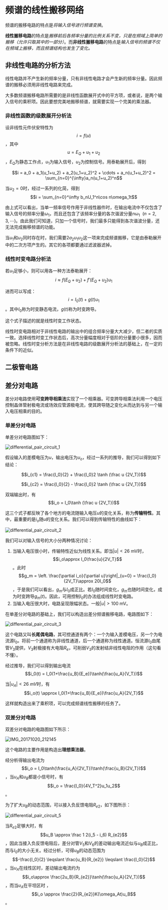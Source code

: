 # 频谱的线性搬移网络

频谱的搬移电路的特点是*将输入信号进行频谱变换*。

**线性搬移电路**的特点是*搬移前后各频率分量的比例关系不变，只是在频域上简单的搬移（允许只取其中的一部分）*。而**非线性搬移电路**的特点是*输入信号的频谱不仅在频域上搬移，而且频谱结构也发生了变化。* 

## 非线性电路的分析方法

线性电路并不产生新的频率分量，只有非线性电路才会产生新的频率分量。因此频谱的搬移必须用非线性电路来完成。

大多数频谱搬移电路所需要的是非线性函数展开式中的平方项，或者说，是两个输入信号的乘积项。因此要想完美地搬移频谱，就需要实现一个完美的乘法器。

### 非线性函数的级数展开分析法

设非线性元件伏安特性为$$i = f(u)$$，其中$$u = E_Q+u_1+u_2$$，$E_Q$为静态工作点，$u_1$为输入信号，$u_2$为控制信号。用泰勒展开后，得到

$$i = a_0 + a_1(u_1+u_2) + a_2(u_1+u_2)^2 + \cdots + a_n(u_1+u_2)^2 = \sum_{n=0}^{\infty}a_n(u_1+u_2)^n$$

当$u_2 = 0$时，经过一系列的化简，得到$$i = \sum_{n=0}^\infty b_nU_1^n\cos n\omega_1t$$

由上式可以看出，当单一频率信号作用于非线性器件时，在输出电流中不仅包含了输入信号的频率分量$\omega_1$，而且还包含了该频率分量的各次谐波分量$n\omega_1 \ \ (n=2,\,3,\,\cdots)$。由此我们可知道，只加一个信号时，我们最多只能得到各次谐波分量，还无法完成搬移频谱的功能。

当$u_1$和$u_2$同时存在时，我们需要$2a_2u_1u_2$这一项来完成频谱搬移，它是由泰勒展开中的二次方项产生的。其它的各项都要通过滤波器滤掉。

### 线性时变电路分析法

若$u_1$足够小，则可以用各一种方法泰勒展开：$$i \approx f(E_Q+u_2)+f'(E_Q+u_2)u_1$$

进而可以写成：$$i = I_0(t) + g(t)u_1$$。其中$I_0$称为时变静态电流，$g(t)$称为时变跨导。

这个式子描述的就是线性时变工作状态。

线性时变电路相对于非线性电路的输出中的组合频率分量大大减少，但二者的实质一致。选择线性时变工作状态后，高次分量幅度相对于低阶的分量要小很多，因而被忽略。线性时变分析方法是在非线性电路的级数展开分析法的基础上，在一定的条件下的近似。

## 二极管电路

## 差分对电路

差分对电路使用**可变跨导相乘法**实现了一个相乘器。可变跨导相乘法利用一个电压控制晶体管射极电流或场效应管源极电流，使其跨导随之变化从而达到与另一个输入电压相乘的目的。

### 单差分对电路

单差分对电路图如下：

![differential_pair_circuit_1](pictures/chapter_5/differential_pair_circuit_1.JPG)

假设输入的差模电压为$u$，输出电压为$u_o$，经过一系列的推导，我们可以得到如下结论：

$$i_{c1} = \frac{I_0}{2} + \frac{I_0}2 \tanh (\frac u {2V_T})$$

$$i_{c2} = \frac{I_0}{2} - \frac{I_0}2 \tanh (\frac u {2V_T})$$

双端输出时，有$$i_o = I_0\tanh (\frac u {2V_T})$$

这三个式子都反映了各个地方的电流随输入电压$u$的变化关系，称为**传输特性**。其中，最重要的是$i_o$随$u$的变化关系。我们可以得到传输特性的曲线如下：

![differential_pair_circuit_2](pictures/chapter_5/differential_pair_circuit_2.JPG)

我们可以对输入信号的大小分两种情况讨论：

1.  当输入电压很小时，传输特性近似为线性关系。即当$\left|u\right|<26\ \text{mV}$时，$$i_o\approx I_0\frac{u}{2V_T}$$。此时$$g_m = \left. \frac{\partial i_o}{\partial u}\right|_{u=0} = \frac{I_0}{2V_T}\approx 20I_0$$，于是我们可以看出，$g_m$与$I_0$成正比。若$I_0$随时间变化，$g_m$也随时间变化，成为时变跨导$g_m(t)$。因此，可用控制$I_0$的办法组成线性时变电路。
2.  当输入电压很大时，电路呈现限幅状态。一般$|u|\gt 100\; \text{mV}$。


在单差分对电路的基础上，我们可以构造出差分频谱搬移电路，电路图如下：

![differential_pair_circuit_3](pictures/chapter_5/differential_pair_circuit_3.JPG)

这个电路又叫**长尾偶电路**，其可控通道有两个：一个为输入差模电压，另一个为电流源$I_0$。将前一个通道称为非线性通道，后一个通道称为线性通道。恒流源$I_0$由尾管$V_3$提供，$V_3$射极接有大电阻$R_e$，可削弱$V_3$的发射结非线性电阻的作用（这句看不懂）。

经过推导，我们可以得到输出电流$$i_0(t) = I_0(1+\frac{u_B}{E_e})\tanh(\frac{u_A}{V_T})$$

当$|u_A|<26\ mV$时，有$$i_o(t) \approx I_0(1+\frac{u_B}{E_e})\frac{u_A}{2V_T}$$

这样就构造出来了乘积项，可以完成频谱线性搬移的任务了。

### 双差分对电路

双差分对电路的电路图如下所示：

![IMG_20171020_212145](pictures/chapter_5/IMG_20171020_212145.JPG)

这个电路的主要作用是构造出**理想乘法器**。

经分析得输出电流为$$i_o = I_0\tanh(\frac{u_A}{2V_T})\tanh(\frac{u_B}{2V_T})$$，当$u_A$和$u_B$都是小信号时，有$$i_o = \frac{I_0}{4V_T^2}u_1u_2$$。

为了扩大$u_B$的动态范围，可以接入负反馈电阻$R_{e2}$，如下图所示：

![differential_pair_circuit_5](pictures/chapter_5/differential_pair_circuit_5.JPG)

当$R_{e2}$足够大时，有$$u_B \approx \frac 1 2(i_5 - i_6) R_{e2}$$，因此当接入负反馈电阻后，差分对管$V_5$和$V_6$的差动输出电流近似与$u_B$成正比，而与$I_0$的大小无关。经过分析，可得$u_B$的动态范围为$$-\frac{I_0}{2} \leqslant \frac{u_B}{R_{e2}} \leqslant \frac{I_0}{2}$$。当$u_A$在线性区时，差动输出电流约为$$i_o\approx \frac{2u_B}{R_{e2}}\tanh(\frac{u_A}{2V_T})$$，而当$u_A$在平坦区时 ，$$i_o \approx \frac{2}{R_{e2}}K(\omega_At)u_B$$。